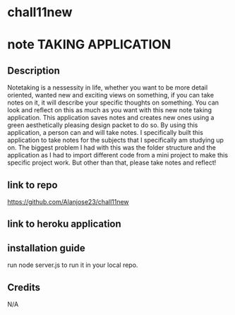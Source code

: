 # chall11new
# note TAKING APPLICATION

## Description 
Notetaking is a nessessity in life, whether you want to be more detail oriented, wanted new and exciting views on something, if you can take notes on it, it will describe your specific thoughts on something. You can look and reflect on this as much as you want with this new note taking application. This application saves notes and creates new ones using a green aesthetically pleasing design packet to do so. By using this application, a person can and will take notes. I specifically built this application to take notes for the subjects that I specifically am studying up on. The biggest problem I had with this was the folder structure and the application as I had to import different code from a mini project to make this specific project work. But other than that, please take notes and reflect!

## link to repo
https://github.com/Alanjose23/chall11new

## link to heroku application

## installation guide
run node server.js to run it in your local repo.

## Credits
N/A

